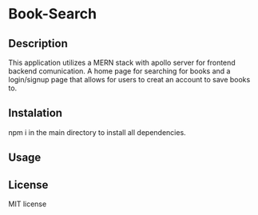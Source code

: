 # Book-Search

## Description
This application utilizes a MERN stack with apollo server for frontend backend comunication. A home page for searching for books and a login/signup page that allows for users to creat an account to save books to. 

## Instalation
npm i in the main directory to install all dependencies. 

## Usage


## License
MIT license
